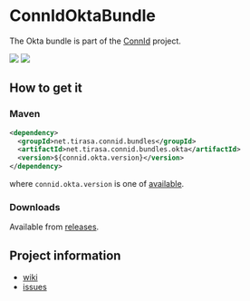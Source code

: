 ConnIdOktaBundle
==============

The Okta bundle is part of the [ConnId](http://connid.tirasa.net) project.

<a href="https://travis-ci.org/Tirasa/ConnIdOktaBundle"><img src="https://api.travis-ci.org/Tirasa/ConnIdOktaBundle.png"/></a>
<a href="#">
  <img src="https://img.shields.io/maven-central/v/net.tirasa.connid.bundles/net.tirasa.connid.bundles.okta.svg"/>
</a>

## How to get it

### Maven

```XML
<dependency>
  <groupId>net.tirasa.connid.bundles</groupId>
  <artifactId>net.tirasa.connid.bundles.okta</artifactId>
  <version>${connid.okta.version}</version>
</dependency>
```

where `connid.okta.version` is one of [available](http://repo1.maven.org/maven2/net/tirasa/connid/bundles/net.tirasa.connid.bundles.okta/).

### Downloads

Available from [releases](https://github.com/Tirasa/ConnIdOktaBundle/releases).

## Project information

 * [wiki](https://connid.atlassian.net/wiki/display/BASE/Okta)
 * [issues](https://connid.atlassian.net/browse/OKTA)
